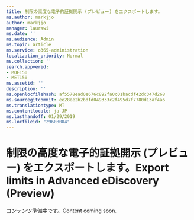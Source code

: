 ```yaml
---
title: 制限の高度な電子的証拠開示 (プレビュー) をエクスポートします。
ms.author: markjjo
author: markjjo
manager: laurawi
ms.date: ''
ms.audience: Admin
ms.topic: article
ms.service: o365-administration
localization_priority: Normal
ms.collection: ''
search.appverid:
- MOE150
- MET150
ms.assetid: ''
description: ''
ms.openlocfilehash: af5578ead0e676c892fa0c01bacdf42dc347d268
ms.sourcegitcommit: ee28ee2b2bdfd049333c2f495d7f7780d13af4a6
ms.translationtype: MT
ms.contentlocale: ja-JP
ms.lasthandoff: 01/29/2019
ms.locfileid: "29608004"
---
```

# <a name="export-limits-in-advanced-ediscovery-preview"></a><span data-ttu-id="a1408-102">制限の高度な電子的証拠開示 (プレビュー) をエクスポートします。</span><span class="sxs-lookup"><span data-stu-id="a1408-102">Export limits in Advanced eDiscovery (Preview)</span></span>

<span data-ttu-id="a1408-103">コンテンツ準備中です。</span><span class="sxs-lookup"><span data-stu-id="a1408-103">Content coming soon.</span></span>